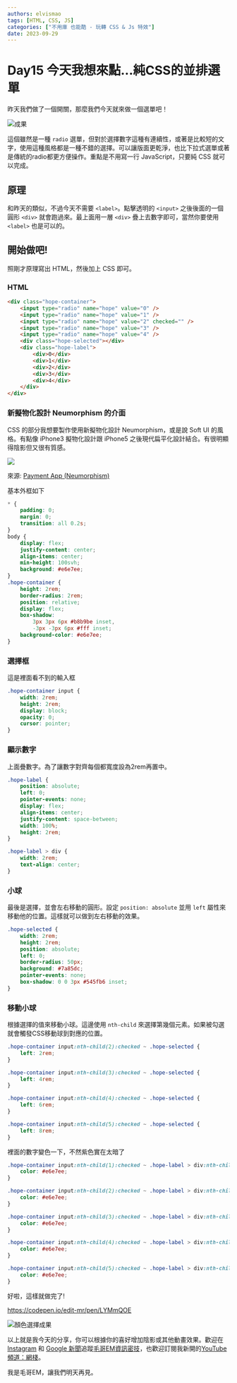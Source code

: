 ```yaml
---
authors: elvismao
tags: [HTML, CSS, JS]
categories: ["不用庫 也能酷 - 玩轉 CSS & Js 特效"]
date: 2023-09-29
---
```


# Day15 今天我想來點...純CSS的並排選單

昨天我們做了一個開關，那麼我們今天就來做一個選單吧！

![成果](https://emtech.cc/post/2023ironman-15/final.gif)

這個雖然是一種 `radio` 選單，但對於選擇數字這種有連續性，或著是比較短的文字，使用這種風格都是一種不錯的選擇。可以讓版面更乾淨，也比下拉式選單或著是傳統的radio都更方便操作。重點是不用寫一行 JavaScript，只要純 CSS 就可以完成。

## 原理

和昨天的類似，不過今天不需要 `<label>`。點擊透明的 `<input>` 之後後面的一個圓形 `<div>` 就會跑過來。最上面用一層 `<div>` 疊上去數字即可，當然你要使用 `<label>` 也是可以的。

## 開始做吧!

照剛才原理寫出 HTML，然後加上 CSS 即可。

### HTML

```html
<div class="hope-container">
    <input type="radio" name="hope" value="0" />
    <input type="radio" name="hope" value="1" />
    <input type="radio" name="hope" value="2" checked="" />
    <input type="radio" name="hope" value="3" />
    <input type="radio" name="hope" value="4" />
    <div class="hope-selected"></div>
    <div class="hope-label">
        <div>0</div>
        <div>1</div>
        <div>2</div>
        <div>3</div>
        <div>4</div>
    </div>
</div>
```

### 新擬物化設計 Neumorphism 的介面

CSS 的部分我想要製作使用新擬物化設計 Neumorphism，或是說 Soft UI 的風格。有點像 iPhone3 擬物化設計跟 iPhone5 之後現代扁平化設計結合。有很明顯得陰影但又很有質感。

![](https://emtech.cc/post/2023ironman-15/example.webp)

來源: [Payment App (Neumorphism)](https://codepen.io/sdbrannum/pen/PowKRGj)

基本外框如下

```css
* {
    padding: 0;
    margin: 0;
    transition: all 0.2s;
}
body {
    display: flex;
    justify-content: center;
    align-items: center;
    min-height: 100svh;
    background: #e6e7ee;
}
.hope-container {
    height: 2rem;
    border-radius: 2rem;
    position: relative;
    display: flex;
    box-shadow:
        3px 3px 6px #b8b9be inset,
        -3px -3px 6px #fff inset;
    background-color: #e6e7ee;
}
```

### 選擇框

這是裡面看不到的輸入框

```css
.hope-container input {
    width: 2rem;
    height: 2rem;
    display: block;
    opacity: 0;
    cursor: pointer;
}
```

### 顯示數字

上面疊數字。為了讓數字對齊每個都寬度設為2rem再置中。

```css
.hope-label {
    position: absolute;
    left: 0;
    pointer-events: none;
    display: flex;
    align-items: center;
    justify-content: space-between;
    width: 100%;
    height: 2rem;
}

.hope-label > div {
    width: 2rem;
    text-align: center;
}
```

### 小球

最後是選擇，並會左右移動的圓形。設定 `position: absolute` 並用 `left` 屬性來移動他的位置。這樣就可以做到左右移動的效果。

```css
.hope-selected {
    width: 2rem;
    height: 2rem;
    position: absolute;
    left: 0;
    border-radius: 50px;
    background: #7a85dc;
    pointer-events: none;
    box-shadow: 0 0 3px #545fb6 inset;
}
```

### 移動小球

根據選擇的值來移動小球。這邊使用 `nth-child` 來選擇第幾個元素。如果被勾選就會觸發CSS移動球到對應的位置。

```css
.hope-container input:nth-child(2):checked ~ .hope-selected {
    left: 2rem;
}

.hope-container input:nth-child(3):checked ~ .hope-selected {
    left: 4rem;
}

.hope-container input:nth-child(4):checked ~ .hope-selected {
    left: 6rem;
}

.hope-container input:nth-child(5):checked ~ .hope-selected {
    left: 8rem;
}
```

裡面的數字變色一下，不然紫色實在太暗了

```css
.hope-container input:nth-child(1):checked ~ .hope-label > div:nth-child(1) {
    color: #e6e7ee;
}

.hope-container input:nth-child(2):checked ~ .hope-label > div:nth-child(2) {
    color: #e6e7ee;
}

.hope-container input:nth-child(3):checked ~ .hope-label > div:nth-child(3) {
    color: #e6e7ee;
}

.hope-container input:nth-child(4):checked ~ .hope-label > div:nth-child(4) {
    color: #e6e7ee;
}

.hope-container input:nth-child(5):checked ~ .hope-label > div:nth-child(5) {
    color: #e6e7ee;
}
```

好啦，這樣就做完了!

https://codepen.io/edit-mr/pen/LYMmQOE

![顏色選擇成果](https://emtech.cc/post/2023ironman-15/final.gif)

以上就是我今天的分享，你可以根據你的喜好增加陰影或其他動畫效果。歡迎在 [Instagram](https://www.instagram.com/emtech.cc) 和 [Google 新聞](https://news.google.com/publications/CAAqBwgKMKXLvgswsubVAw?ceid=TW:zh-Hant&oc=3)追蹤[毛哥EM資訊密技](https://emtech.cc/)，也歡迎訂閱我新開的[YouTube頻道：網棧](https://www.youtube.com/@webpallet)。

我是毛哥EM，讓我們明天再見。
